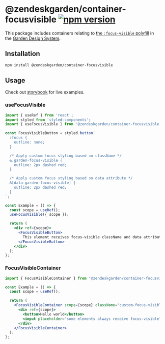 # @zendeskgarden/container-focusvisible [![npm version][npm version badge]][npm version link]

[npm version badge]: https://flat.badgen.net/npm/v/@zendeskgarden/container-focusvisible
[npm version link]: https://www.npmjs.com/package/@zendeskgarden/container-focusvisible

This package includes containers relating to
[the `:focus-visible` polyfill](https://developer.mozilla.org/en-US/docs/Web/CSS/:focus-visible) in
the [Garden Design System](https://zendeskgarden.github.io/).

## Installation

```sh
npm install @zendeskgarden/container-focusvisible
```

## Usage

Check out [storybook](https://zendeskgarden.github.io/react-containers) for live examples.

### useFocusVisible

```jsx
import { useRef } from 'react';
import styled from 'styled-components';
import { useFocusVisible } from '@zendeskgarden/container-focusvisible';

const FocusVisibleButton = styled.button`
  :focus {
    outline: none;
  }

  /* Apply custom focus styling based on className */
  &.garden-focus-visible {
    outline: 2px dashed red;
  }

  /* Apply custom focus styling based on data attribute */
  &[data-garden-focus-visible] {
    outline: 2px dashed red;
  }
`;

const Example = () => {
  const scope = useRef();
  useFocusVisible({ scope });

  return (
    <div ref={scope}>
      <FocusVisibleButton>
        This element receives focus-visible className and data attribute
      </FocusVisibleButton>
    </div>
  );
};
```

### FocusVisibleContainer

```jsx
import { FocusVisibleContainer } from '@zendeskgarden/container-focusvisible';

const Example = () => {
  const scope = useRef();

  return (
    <FocusVisibleContainer scope={scope} className="custom-focus-visible-class">
      <div ref={scope}>
        <button>Hello world</button>
        <input placeholder="some elements always receive focus-visible" />
      </div>
    </FocusVisibleContainer>
  );
};
```
